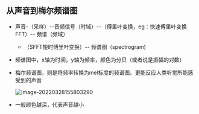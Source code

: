 ## 从声音到梅尔频谱图

+ 声音-（采样）--音频信号（时域）--（傅里叶变换，eg：快速傅里叶变换FFT）-- 频谱（频域）
  - （SFFT短时傅里叶变换）-- 频谱图（spectrogram)
  
+ 频谱图中，x轴为时间，y轴为频率，颜色为分贝（或者说是振幅的对数）

+ 梅尔频谱图，则是将频率转换为mel标度的频谱图。更能反应人类听觉所能感受到的声音

  ![image-20220328155803290](https://raw.githubusercontent.com/C1oudysTarT/mynotes/main/img/202203281558461.png)

+ 一般颜色越深，代表声音越小

